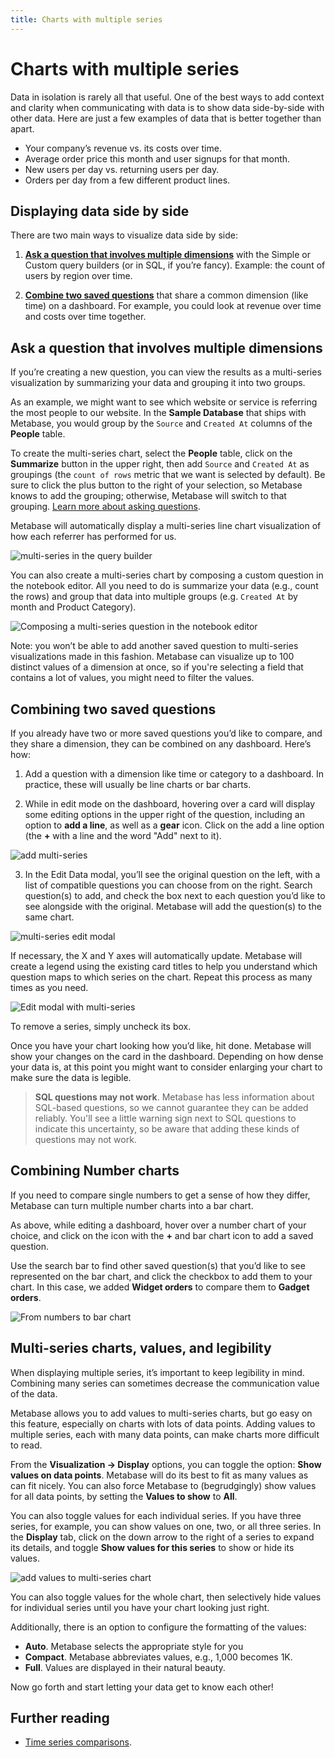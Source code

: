 ```yaml
---
title: Charts with multiple series
---
```


# Charts with multiple series

Data in isolation is rarely all that useful. One of the best ways to add context and clarity when communicating with data is to show data side-by-side with other data. Here are just a few examples of data that is better together than apart.

- Your company’s revenue vs. its costs over time.
- Average order price this month and user signups for that month.
- New users per day vs. returning users per day.
- Orders per day from a few different product lines.

## Displaying data side by side

There are two main ways to visualize data side by side:

1. [**Ask a question that involves multiple dimensions**](#ask-a-question-that-involves-multiple-dimensions) with the Simple or Custom query builders (or in SQL, if you’re fancy). Example: the count of users by region over time.

2. [**Combine two saved questions**](#combining-two-saved-questions) that share a common dimension (like time) on a dashboard. For example, you could look at revenue over time and costs over time together.

## Ask a question that involves multiple dimensions

If you’re creating a new question, you can view the results as a multi-series visualization by summarizing your data and grouping it into two groups.

As an example, we might want to see which website or service is referring the most people to our website. In the **Sample Database** that ships with Metabase, you would group by the `Source` and `Created At` columns of the **People** table.

To create the multi-series chart, select the **People** table, click on the **Summarize** button in the upper right, then add `Source` and `Created At` as groupings (the `count of rows` metric that we want is selected by default). Be sure to click the plus button to the right of your selection, so Metabase knows to add the grouping; otherwise, Metabase will switch to that grouping. [Learn more about asking questions](04-asking-questions.md).

Metabase will automatically display a multi-series line chart visualization of how each referrer has performed for us.

![multi-series in the query builder](images/multi-series-charts/multi-series_query_builder.png)

You can also create a multi-series chart by composing a custom question in the notebook editor. All you need to do is summarize your data (e.g., count the rows) and group that data into multiple groups (e.g. `Created At` by month and Product Category).

![Composing a multi-series question in the notebook editor](images/multi-series-charts/notebook_editor_multi-series.png)

Note: you won’t be able to add another saved question to multi-series visualizations made in this fashion. Metabase can visualize up to 100 distinct values of a dimension at once, so if you're selecting a field that contains a lot of values, you might need to filter the values.

## Combining two saved questions

If you already have two or more saved questions you’d like to compare, and they share a dimension, they can be combined on any dashboard. Here’s how:

1. Add a question with a dimension like time or category to a dashboard. In practice, these will usually be line charts or bar charts.

2. While in edit mode on the dashboard, hovering over a card will display some editing options in the upper right of the question, including an option to **add a line**, as well as a **gear** icon. Click on the add a line option (the **+** with a line and the word "Add" next to it).

![add multi-series](images/multi-series-charts/add_series.png)

3. In the Edit Data modal, you’ll see the original question on the left, with a list of compatible questions you can choose from on the right. Search question(s) to add, and check the box next to each question you’d like to see alongside with the original. Metabase will add the question(s) to the same chart.

![multi-series edit modal](images/multi-series-charts/edit_modal.png)

If necessary, the X and Y axes will automatically update. Metabase will create a legend using the existing card titles to help you understand which question maps to which series on the chart. Repeat this process as many times as you need.

![Edit modal with multi-series](images/multi-series-charts/edit_modal_multi-series.png)

To remove a series, simply uncheck its box.

Once you have your chart looking how you’d like, hit done. Metabase will show your changes on the card in the dashboard. Depending on how dense your data is, at this point you might want to consider enlarging your chart to make sure the data is legible.

> **SQL questions may not work**. Metabase has less information about SQL-based questions, so we cannot guarantee they can be added reliably. You'll see a little warning sign next to SQL questions to indicate this uncertainty, so be aware that adding these kinds of questions may not work.

## Combining Number charts

If you need to compare single numbers to get a sense of how they differ, Metabase can turn multiple number charts into a bar chart.

As above, while editing a dashboard, hover over a number chart of your choice, and click on the icon with the **+** and bar chart icon to add a saved question.

Use the search bar to find other saved question(s) that you’d like to see represented on the bar chart, and click the checkbox to add them to your chart. In this case, we added **Widget orders** to compare them to **Gadget orders**.

![From numbers to bar chart](images/multi-series-charts/numbers_to_bar_chart.png)

## Multi-series charts, values, and legibility

When displaying multiple series, it’s important to keep legibility in mind. Combining many series can sometimes decrease the communication value of the data.

Metabase allows you to add values to multi-series charts, but go easy on this feature, especially on charts with lots of data points. Adding values to multiple series, each with many data points, can make charts more difficult to read.

From the **Visualization -> Display** options, you can toggle the option: **Show values on data points**. Metabase will do its best to fit as many values as can fit nicely. You can also force Metabase to (begrudgingly) show values for all data points, by setting the **Values to show** to **All**.

You can also toggle values for each individual series. If you have three series, for example, you can show values on one, two, or all three series. In the **Display** tab, click on the down arrow to the right of a series to expand its details, and toggle **Show values for this series** to show or hide its values.

![add values to multi-series chart](images/multi-series-charts/add_values.png)

You can also toggle values for the whole chart, then selectively hide values for individual series until you have your chart looking just right.

Additionally, there is an option to configure the formatting of the values:

- **Auto**. Metabase selects the appropriate style for you
- **Compact**. Metabase abbreviates values, e.g., 1,000 becomes 1K.
- **Full**. Values are displayed in their natural beauty.

Now go forth and start letting your data get to know each other!

## Further reading

- [Time series comparisons](https://www.metabase.com/blog/Time-Series-Comparisons/index.html).